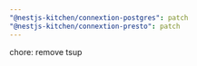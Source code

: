```yaml
---
"@nestjs-kitchen/connextion-postgres": patch
"@nestjs-kitchen/connextion-presto": patch
---
```


chore: remove tsup
